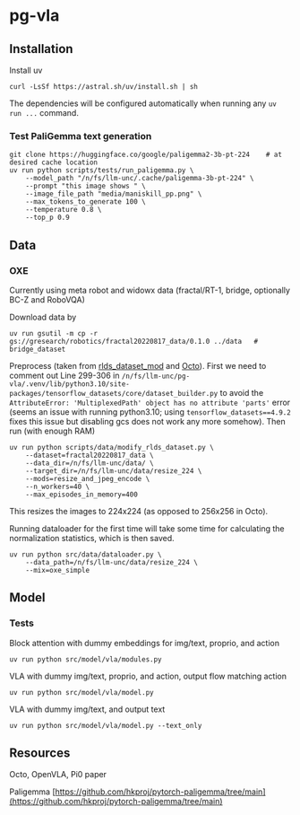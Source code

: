 # pg-vla

## Installation
Install uv
```console
curl -LsSf https://astral.sh/uv/install.sh | sh
```
The dependencies will be configured automatically when running any `uv run ...` command.

### Test PaliGemma text generation
```console
git clone https://huggingface.co/google/paligemma2-3b-pt-224    # at desired cache location
uv run python scripts/tests/run_paligemma.py \
    --model_path "/n/fs/llm-unc/.cache/paligemma-3b-pt-224" \
    --prompt "this image shows " \
    --image_file_path "media/maniskill_pp.png" \
    --max_tokens_to_generate 100 \
    --temperature 0.8 \
    --top_p 0.9
```

## Data

### OXE
Currently using meta robot and widowx data (fractal/RT-1, bridge, optionally BC-Z and RoboVQA)

Download data by
```console
uv run gsutil -m cp -r gs://gresearch/robotics/fractal20220817_data/0.1.0 ../data   # bridge_dataset
```

Preprocess (taken from [rlds_dataset_mod](https://github.com/kpertsch/rlds_dataset_mod/tree/main) and [Octo](https://github.com/kpertsch/rlds_dataset_mod/blob/main/prepare_open_x.sh)). First we need to comment out Line 299-306 in `/n/fs/llm-unc/pg-vla/.venv/lib/python3.10/site-packages/tensorflow_datasets/core/dataset_builder.py` to avoid the `AttributeError: 'MultiplexedPath' object has no attribute 'parts'` error (seems an issue with running python3.10; using `tensorflow_datasets==4.9.2` fixes this issue but disabling gcs does not work any more somehow). Then run (with enough RAM)
```console
uv run python scripts/data/modify_rlds_dataset.py \
    --dataset=fractal20220817_data \
    --data_dir=/n/fs/llm-unc/data/ \
    --target_dir=/n/fs/llm-unc/data/resize_224 \
    --mods=resize_and_jpeg_encode \
    --n_workers=40 \
    --max_episodes_in_memory=400
```
This resizes the images to 224x224 (as opposed to 256x256 in Octo).

Running dataloader for the first time will take some time for calculating the normalization statistics, which is then saved.
```console
uv run python src/data/dataloader.py \
    --data_path=/n/fs/llm-unc/data/resize_224 \
    --mix=oxe_simple
```

## Model

### Tests
Block attention with dummy embeddings for img/text, proprio, and action
```console
uv run python src/model/vla/modules.py
```

VLA with dummy img/text, proprio, and action, output flow matching action
```console
uv run python src/model/vla/model.py
```

VLA with dummy img/text, and output text
```console
uv run python src/model/vla/model.py --text_only
```

## Resources

Octo, OpenVLA, Pi0 paper

Paligemma [https://github.com/hkproj/pytorch-paligemma/tree/main](https://github.com/hkproj/pytorch-paligemma/tree/main)
